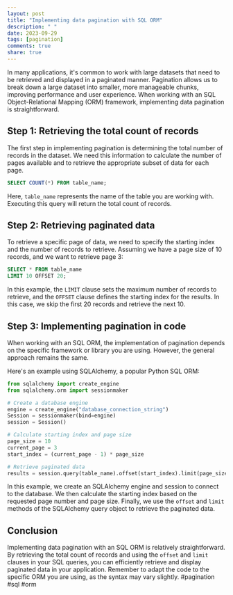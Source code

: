 ```yaml
---
layout: post
title: "Implementing data pagination with SQL ORM"
description: " "
date: 2023-09-29
tags: [pagination]
comments: true
share: true
---
```


In many applications, it's common to work with large datasets that need to be retrieved and displayed in a paginated manner. Pagination allows us to break down a large dataset into smaller, more manageable chunks, improving performance and user experience. When working with an SQL Object-Relational Mapping (ORM) framework, implementing data pagination is straightforward.

## Step 1: Retrieving the total count of records

The first step in implementing pagination is determining the total number of records in the dataset. We need this information to calculate the number of pages available and to retrieve the appropriate subset of data for each page.

```sql
SELECT COUNT(*) FROM table_name;
```

Here, `table_name` represents the name of the table you are working with. Executing this query will return the total count of records.

## Step 2: Retrieving paginated data

To retrieve a specific page of data, we need to specify the starting index and the number of records to retrieve. Assuming we have a page size of 10 records, and we want to retrieve page 3:

```sql
SELECT * FROM table_name 
LIMIT 10 OFFSET 20;
```

In this example, the `LIMIT` clause sets the maximum number of records to retrieve, and the `OFFSET` clause defines the starting index for the results. In this case, we skip the first 20 records and retrieve the next 10.

## Step 3: Implementing pagination in code

When working with an SQL ORM, the implementation of pagination depends on the specific framework or library you are using. However, the general approach remains the same.

Here's an example using SQLAlchemy, a popular Python SQL ORM:

```python
from sqlalchemy import create_engine
from sqlalchemy.orm import sessionmaker

# Create a database engine
engine = create_engine("database_connection_string")
Session = sessionmaker(bind=engine)
session = Session()

# Calculate starting index and page size
page_size = 10
current_page = 3
start_index = (current_page - 1) * page_size

# Retrieve paginated data
results = session.query(table_name).offset(start_index).limit(page_size).all()
```

In this example, we create an SQLAlchemy engine and session to connect to the database. We then calculate the starting index based on the requested page number and page size. Finally, we use the `offset` and `limit` methods of the SQLAlchemy query object to retrieve the paginated data.

## Conclusion

Implementing data pagination with an SQL ORM is relatively straightforward. By retrieving the total count of records and using the `offset` and `limit` clauses in your SQL queries, you can efficiently retrieve and display paginated data in your application. Remember to adapt the code to the specific ORM you are using, as the syntax may vary slightly. #pagination #sql #orm
